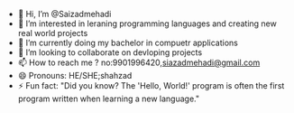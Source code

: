 - 👋 Hi, I’m @Saizadmehadi
- 👀 I’m interested in leraning programming languages and creating new real world projects 
- 🌱 I’m currently doing my bachelor in compuetr applications
- 💞️ I’m looking to collaborate on devloping projects
- 📫 How to reach me ? no:9901996420,siazadmehadi@gmail.com
- 😄 Pronouns: HE/SHE;shahzad
- ⚡ Fun fact: "Did you know? The 'Hello, World!' program is often the first program written when learning a new language."

<!---
Saizadm/Saizadm is a ✨ special ✨ repository because its `README.md` (this file) appears on your GitHub profile.
You can click the Preview link to take a look at your changes.
--->
